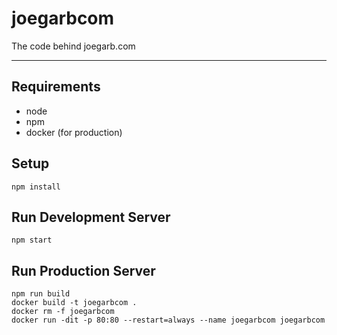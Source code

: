 # joegarbcom
The code behind joegarb.com

---

## Requirements
- node
- npm
- docker (for production)

## Setup
    npm install

## Run Development Server
    npm start

## Run Production Server
    npm run build
    docker build -t joegarbcom .
    docker rm -f joegarbcom
    docker run -dit -p 80:80 --restart=always --name joegarbcom joegarbcom

